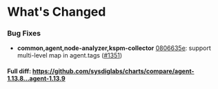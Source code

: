 # What's Changed

### Bug Fixes
- **common,agent,node-analyzer,kspm-collector** [0806635e](https://github.com/sysdiglabs/charts/commit/0806635e5824365adb8ab3d8fd31811477c8918e): support multi-level map in agent.tags ([#1351](https://github.com/sysdiglabs/charts/issues/1351))
#### Full diff: https://github.com/sysdiglabs/charts/compare/agent-1.13.8...agent-1.13.9
